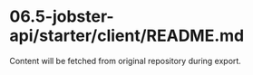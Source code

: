 # 06.5-jobster-api/starter/client/README.md

Content will be fetched from original repository during export.